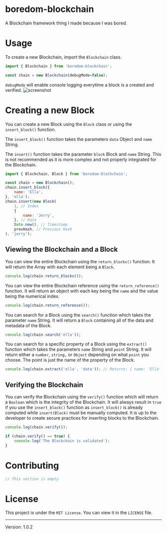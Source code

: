 # boredom-blockchain
A Blockchain framework thing I made because I was bored.

# Usage
To create a new Blockchain, import the ``Blockchain`` class.
```js
import { Blockchain } from 'boredom-blockchain';

const chain = new Blockchain(debugMode=false);
```

``debugMode`` will enable console logging everytime a block is a created and verified.
![screenshot](https://cdn.discordapp.com/attachments/812448501505327114/881715264356511784/unknown.png)

# Creating a new Block
You can create a new Block using the ``Block`` class or using the ``insert_block()`` function. 

The ``insert_block()`` function takes the parameters ``data`` Object and ``name`` String.

The ``insert()`` function takes the parameter ``block`` Block and ``name`` String. This is not recommended as it is more complex and not properly integrated for the Blockchain. 

```js
import { Blockchain, Block } from 'boredom-blockchain';

const chain = new Blockchain();
chain.insert_block({
    name: 'Ella',
}, 'ella');
chain.insert(new Block(
    1, // Index
    {
        name: 'Jerry',
    }, // Data
    Date.now(), // Timestamp
    prevHash, // Previous Hash
), 'jerry');
```

## Viewing the Blockchain and a Block
You can view the entire Blockchain using the ``return_blocks()`` function. It will return the Array with each element being a ``Block``. 
```js
console.log(chain.return_blocks());
```

You can view the entire Blockchain reference using the ``return_reference()`` function. It will return an object with each key being the ``name`` and the value being the numerical index.
```js
console.log(chain.return_reference());
```

You can search for a Block using the ``search()`` function which takes the parameter ``name`` String. It will return a ``Block`` containing all of the data and metadata of the Block.
```js
console.log(chain.search('ella'));
```

You can search for a specific property of a Block using the ``extract()`` function which takes the parameters ``name`` String and ``point`` String. It will return either a ``number``, ``string,`` or ``Object`` depending on what ``point`` you choose. The point is just the name of the property of the Block.
```js
console.log(chain.extract('ella', 'data')); // Returns: { name: 'Ella' }
```

## Verifying the Blockchain
You can verify the Blockchain using the ``verify()`` function which will return a ``Boolean`` which is the integrity of the Blockchain. It will always result in ``true`` if you use the ``insert_block()`` function as ``insert_block()`` is already computed while ``insert(Block)`` must be manually computed. It is up to the developer to create secure practices for inserting blocks to the Blockchain.
```js
console.log(chain.verify());

if (chain.verify() == true) {
    console.log('The Blockchain is validated');
}
```

# Contributing
```js
// This section is empty
```

# License
This project is under the ``MIT License``. You can view it in the ``LICENSE`` file.

---

Version: 1.0.2